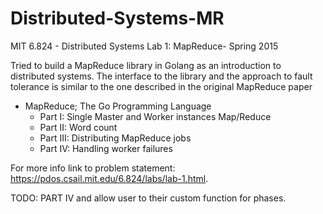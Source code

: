 # Distributed-Systems-MR
MIT 6.824 - Distributed Systems Lab 1: MapReduce- Spring 2015 

Tried to build a MapReduce library in Golang as an introduction to distributed systems.
The interface to the library and the approach to fault tolerance is similar to the one described in the original MapReduce paper

- MapReduce; The Go Programming Language
    - Part I:   Single Master and Worker instances Map/Reduce
    - Part II:  Word count
    - Part III: Distributing MapReduce jobs
    - Part IV:  Handling worker failures
    
For more info link to problem statement: https://pdos.csail.mit.edu/6.824/labs/lab-1.html.

TODO: PART IV and allow user to their custom function for phases.
